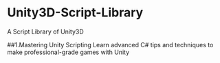 # Unity3D-Script-Library
A Script Library of  Unity3D

##1.Mastering Unity Scripting
Learn advanced C# tips and techniques to make professional-grade games with Unity
